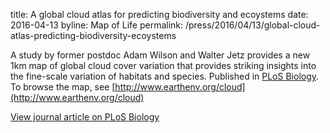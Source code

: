 title: A global cloud atlas for predicting biodiversity and ecoystems
date: 2016-04-13
byline: Map of Life
permalink: /press/2016/04/13/global-cloud-atlas-predicting-biodiversity-ecoystems


A study by former postdoc Adam Wilson and Walter Jetz provides a new 1km map of global cloud cover variation that 
provides striking insights into the fine-scale variation of habitats and species. Published in 
[PLoS Biology](http://journals.plos.org/plosbiology/article?id=10.1371/journal.pbio.1002415). 
To browse the map, see [http://www.earthenv.org/cloud](http://www.earthenv.org/cloud)

[View journal article on PLoS Biology](http://journals.plos.org/plosbiology/article?id=10.1371/journal.pbio.1002415)

